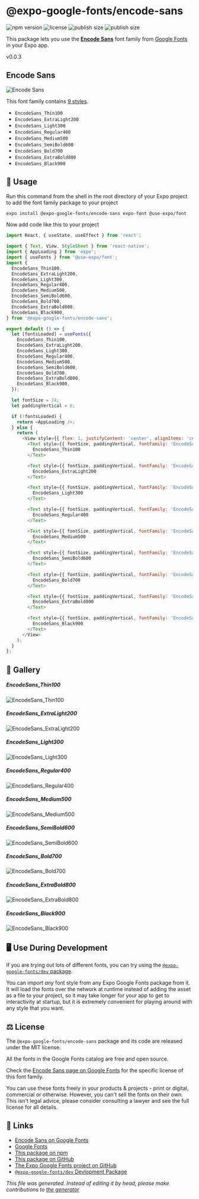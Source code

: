 # @expo-google-fonts/encode-sans

![npm version](https://flat.badgen.net/npm/v/@expo-google-fonts/encode-sans)
![license](https://flat.badgen.net/github/license/expo/google-fonts)
![publish size](https://flat.badgen.net/packagephobia/install/@expo-google-fonts/encode-sans)
![publish size](https://flat.badgen.net/packagephobia/publish/@expo-google-fonts/encode-sans)

This package lets you use the [**Encode Sans**](https://fonts.google.com/specimen/Encode+Sans) font family from [Google Fonts](https://fonts.google.com/) in your Expo app.

v0.0.3

## Encode Sans

![Encode Sans](./font-family.png)

This font family contains [9 styles](#gallery).

- `EncodeSans_Thin100`
- `EncodeSans_ExtraLight200`
- `EncodeSans_Light300`
- `EncodeSans_Regular400`
- `EncodeSans_Medium500`
- `EncodeSans_SemiBold600`
- `EncodeSans_Bold700`
- `EncodeSans_ExtraBold800`
- `EncodeSans_Black900`

## 🔡 Usage

Run this command from the shell in the root directory of your Expo project to add the font family package to your project
```sh
expo install @expo-google-fonts/encode-sans expo-font @use-expo/font
```

Now add code like this to your project
```js
import React, { useState, useEffect } from 'react';

import { Text, View, StyleSheet } from 'react-native';
import { AppLoading } from 'expo';
import { useFonts } from '@use-expo/font';
import {
  EncodeSans_Thin100,
  EncodeSans_ExtraLight200,
  EncodeSans_Light300,
  EncodeSans_Regular400,
  EncodeSans_Medium500,
  EncodeSans_SemiBold600,
  EncodeSans_Bold700,
  EncodeSans_ExtraBold800,
  EncodeSans_Black900,
} from '@expo-google-fonts/encode-sans';

export default () => {
  let [fontsLoaded] = useFonts({
    EncodeSans_Thin100,
    EncodeSans_ExtraLight200,
    EncodeSans_Light300,
    EncodeSans_Regular400,
    EncodeSans_Medium500,
    EncodeSans_SemiBold600,
    EncodeSans_Bold700,
    EncodeSans_ExtraBold800,
    EncodeSans_Black900,
  });

  let fontSize = 24;
  let paddingVertical = 6;

  if (!fontsLoaded) {
    return <AppLoading />;
  } else {
    return (
      <View style={{ flex: 1, justifyContent: 'center', alignItems: 'center' }}>
        <Text style={{ fontSize, paddingVertical, fontFamily: 'EncodeSans_Thin100' }}>
          EncodeSans_Thin100
        </Text>

        <Text style={{ fontSize, paddingVertical, fontFamily: 'EncodeSans_ExtraLight200' }}>
          EncodeSans_ExtraLight200
        </Text>

        <Text style={{ fontSize, paddingVertical, fontFamily: 'EncodeSans_Light300' }}>
          EncodeSans_Light300
        </Text>

        <Text style={{ fontSize, paddingVertical, fontFamily: 'EncodeSans_Regular400' }}>
          EncodeSans_Regular400
        </Text>

        <Text style={{ fontSize, paddingVertical, fontFamily: 'EncodeSans_Medium500' }}>
          EncodeSans_Medium500
        </Text>

        <Text style={{ fontSize, paddingVertical, fontFamily: 'EncodeSans_SemiBold600' }}>
          EncodeSans_SemiBold600
        </Text>

        <Text style={{ fontSize, paddingVertical, fontFamily: 'EncodeSans_Bold700' }}>
          EncodeSans_Bold700
        </Text>

        <Text style={{ fontSize, paddingVertical, fontFamily: 'EncodeSans_ExtraBold800' }}>
          EncodeSans_ExtraBold800
        </Text>

        <Text style={{ fontSize, paddingVertical, fontFamily: 'EncodeSans_Black900' }}>
          EncodeSans_Black900
        </Text>
      </View>
    );
  }
};

```

## 📖 Gallery

##### EncodeSans_Thin100
![EncodeSans_Thin100](./8c0f6eafec00e65a8d851e33e6e7e658e34b858ffc9f2ee39ec4bf972891fdf0.ttf.png)

##### EncodeSans_ExtraLight200
![EncodeSans_ExtraLight200](./3e78947fa53e3e3269b141c073de12ac5c7ad7767084452cf00d157c8c0a623b.ttf.png)

##### EncodeSans_Light300
![EncodeSans_Light300](./d81973e76c4a72a0723f8d83671c01e6a763e4c108b05dcb921abfe786017850.ttf.png)

##### EncodeSans_Regular400
![EncodeSans_Regular400](./726603f17d4dde111b9e7c3a3ceab5b48d4d9fa010f95c39308a05f7744918c7.ttf.png)

##### EncodeSans_Medium500
![EncodeSans_Medium500](./1e6070ed7f7df855034f826d501716460f36b8d45f7920099539a66c5ccc44b5.ttf.png)

##### EncodeSans_SemiBold600
![EncodeSans_SemiBold600](./7ed81c5a76ba3b44f2c7b4faaee7440283325e7bbe8efbbd976893ed9798166c.ttf.png)

##### EncodeSans_Bold700
![EncodeSans_Bold700](./f2bf7fce49ca2e3dd0d2fc1203ba30dea4e97ef171f1d693e9e21e23437dd8b8.ttf.png)

##### EncodeSans_ExtraBold800
![EncodeSans_ExtraBold800](./474df7202478321bede629db8dd5a6720566e44763591e17dc881df6a0b50144.ttf.png)

##### EncodeSans_Black900
![EncodeSans_Black900](./276a8dae33896588063889970f61a2b2ace3957ebb2024662e9637dc144c0e1a.ttf.png)


## 🖥️ Use During Development

If you are trying out lots of different fonts, you can try using the [`@expo-google-fonts/dev` package](https://github.com/expo/google-fonts/tree/master/font-packages/dev#readme).

You can import *any* font style from any Expo Google Fonts package from it. It will load the fonts
over the network at runtime instead of adding the asset as a file to your project, so it may take longer
for your app to get to interactivity at startup, but it is extremely convenient
for playing around with any style that you want.

## ⚖️ License

The `@expo-google-fonts/encode-sans` package and its code are released under the MIT license.

All the fonts in the Google Fonts catalog are free and open source.

Check the [Encode Sans page on Google Fonts](https://fonts.google.com/specimen/Encode+Sans) for the specific license of this font family.

You can use these fonts freely in your products & projects - print or digital, commercial or otherwise. However, you can't sell the fonts on their own. This isn't legal advice, please consider consulting a lawyer and see the full license for all details.

## 🔗 Links

- [Encode Sans on Google Fonts](https://fonts.google.com/specimen/Encode+Sans)
- [Google Fonts](https://fonts.google.com/)
- [This package on npm](https://www.npmjs.com/package/@expo-google-fonts/encode-sans)
- [This package on GitHub](https://github.com/expo/google-fonts/tree/master/font-packages/encode-sans)
- [The Expo Google Fonts project on GitHub](https://github.com/expo/google-fonts)
- [`@expo-google-fonts/dev` Devlopment Package](https://github.com/expo/google-fonts/tree/master/font-packages/dev)


*This file was generated. Instead of editing it by head, please make contributions to [the generator](https://github.com/expo/google-fonts/tree/master/packages/generator)*
